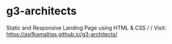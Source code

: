 # g3-architects
Static and Responsive Landing Page using HTML &amp; CSS
/
/
Visit: https://asifkamaltias.github.io/g3-architects/
